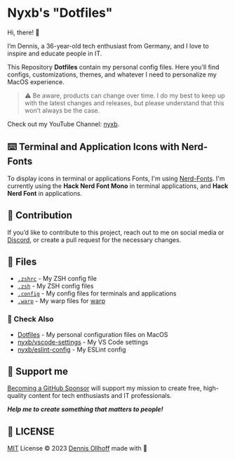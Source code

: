 # Nyxb's "Dotfiles"

Hi, there! 👋

I’m Dennis, a 36-year-old tech enthusiast from Germany, and I love to inspire and educate people in IT.

This Repository **Dotfiles** contain my personal config files. Here you'll find configs, customizations, themes, and whatever I need to personalize my MacOS experience.

> :warning: Be aware, products can change over time. I do my best to keep up with the latest changes and releases, but please understand that this won’t always be the case.

Check out my YouTube Channel: [nyxb](https://www.youtube.com/@nyxb0).

## ⌨️ Terminal and Application Icons with Nerd-Fonts


To display icons in terminal or applications Fonts, I'm using [Nerd-Fonts](https://www.nerdfonts.com). I'm currently using the **Hack Nerd Font Mono** in terminal applications, and **Hack Nerd Font** in applications.

## 🤝 Contribution

If you’d like to contribute to this project, reach out to me on social media or [Discord](https://chat/nyxb.zip), or create a pull request for the necessary changes.

## 📂 Files

- [`.zshrc`](./.zshrc) - My ZSH config file
- [`.zsh`](./.zsh) - My ZSH config files
- [`.config`](./.config) - My config files for terminals and applications
- [`.warp`](./.warp) - My warp files for [warp](https://www.warp.dev)

### 🔎 Check Also

- [Dotfiles](https://github.com/nyxb/dotfiles) - My personal configuration files on MacOS
- [nyxb/vscode-settings](https://github.com/antfu/vscode-settings) - My VS Code settings
- [nyxb/eslint-config](https://github.com/nyxb/eslint-config) - My ESLint config

## 🙏 Support me

[Becoming a GitHub Sponsor](https://github.com/sponsors/nyxb) will support my mission to create free, high-quality content for tech enthusiasts and IT professionals.

***Help me to create something that matters to people!***


## 📜 LICENSE

[MIT](./LICENSE) License © 2023 [Dennis Ollhoff](https://github.com/nyxb) made with 💚
